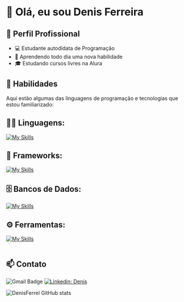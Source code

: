 # 👋 Olá, eu sou Denis Ferreira

## 💼 Perfil Profissional

- 💻 Estudante autodidata de Programação
- 🌱 Aprendendo todo dia uma nova habilidade
- 🎓 Estudando cursos livres na Alura

## 🚀 Habilidades

Aqui estão algumas das linguagens de programação e tecnologias que estou familiarizado:

## 👨‍💻 Linguagens: 
[![My Skills](https://skillicons.dev/icons?i=python)](https://skillicons.dev)

## 🧰 Frameworks: 
[![My Skills](https://skillicons.dev/icons?i=django)](https://skillicons.dev)

## 🗄️ Bancos de Dados: 
[![My Skills](https://skillicons.dev/icons?i=mysql)](https://skillicons.dev)
## ⚙️ Ferramentas:
[![My Skills](https://skillicons.dev/icons?i=git,github)](https://skillicons.dev)<br><br>

## 📫 Contato

![Gmail Badge](https://img.shields.io/badge/-{denis.felopes@gmail.com}-006bed?style=flat-square&logo=Gmail&logoColor=white&link=mailto:{denis.felopes@gmail.com})
[![Linkedin: Denis](https://img.shields.io/badge/-DenisFerreira-blue?style=flat-square&logo=Linkedin&logoColor=white&link=https://www.linkedin.com/in/denis-ferreira-a6978555/)](https://www.linkedin.com/in/denis-ferreira-a6978555/)


![DenisFerrel GitHub stats](https://github-readme-stats.vercel.app/api?username=DenisFerrel&show_icons=true&theme=dark) <br><br>
